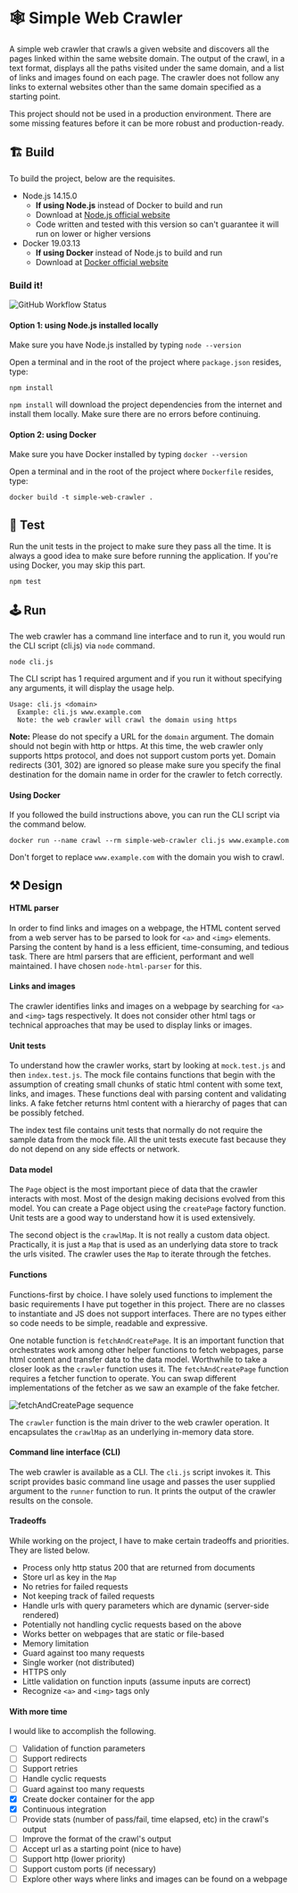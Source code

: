# 🕸️ Simple Web Crawler

A simple web crawler that crawls a given website and discovers all the pages linked within the same website domain.
The output of the crawl, in a text format, displays all the paths visited under the same domain, and a list of links
and images found on each page. The crawler does not follow any links to external websites other than the same domain
specified as a starting point.

This project should not be used in a production environment. There are some missing features before it can be more
robust and production-ready.

## 🏗️ Build

To build the project, below are the requisites.

- Node.js 14.15.0
  - **If using Node.js** instead of Docker to build and run
  - Download at [Node.js official website](https://nodejs.org/)
  - Code written and tested with this version so can't guarantee it will run on lower or higher versions
- Docker 19.03.13
  - **If using Docker** instead of Node.js to build and run
  - Download at [Docker official website](https://www.docker.com/)

### Build it!

![GitHub Workflow Status](https://img.shields.io/github/workflow/status/waimun/simple-web-crawler/Node.js%20CI)

#### Option 1: using Node.js installed locally

Make sure you have Node.js installed by typing `node --version`

Open a terminal and in the root of the project where `package.json` resides, type:

```console
npm install
```

`npm install` will download the project dependencies from the internet and install them locally. Make sure there
are no errors before continuing.

#### Option 2: using Docker

Make sure you have Docker installed by typing `docker --version`

Open a terminal and in the root of the project where `Dockerfile` resides, type:

```console
docker build -t simple-web-crawler .
```

## 🧪 Test

Run the unit tests in the project to make sure they pass all the time. It is always a good idea to make sure before
running the application. If you're using Docker, you may skip this part.

```console
npm test
```

## 🕹️ Run

The web crawler has a command line interface and to run it, you would run the CLI script (cli.js) via `node` command.

```console
node cli.js
```

The CLI script has 1 required argument and if you run it without specifying any arguments, it will display the usage
help.

```
Usage: cli.js <domain>
  Example: cli.js www.example.com
  Note: the web crawler will crawl the domain using https
```

**Note:** Please do not specify a URL for the `domain` argument. The domain should not begin with http or https. At
this time, the web crawler only supports https protocol, and does not support custom ports yet. Domain redirects
(301, 302) are ignored so please make sure you specify the final destination for the domain name in order for the
crawler to fetch correctly.

#### Using Docker

If you followed the build instructions above, you can run the CLI script via the command below.

```console
docker run --name crawl --rm simple-web-crawler cli.js www.example.com
```

Don't forget to replace `www.example.com` with the domain you wish to crawl.

## ⚒️ Design

#### HTML parser

In order to find links and images on a webpage, the HTML content served from a web server has to be parsed to look for
`<a>` and `<img>` elements. Parsing the content by hand is a less efficient, time-consuming, and tedious task. There
are html parsers that are efficient, performant and well maintained. I have chosen `node-html-parser` for this.

#### Links and images

The crawler identifies links and images on a webpage by searching for `<a>` and `<img>` tags respectively. It does
not consider other html tags or technical approaches that may be used to display links or images.

#### Unit tests

To understand how the crawler works, start by looking at `mock.test.js` and then `index.test.js`. The mock file
contains functions that begin with the assumption of creating small chunks of static html content with some text,
links, and images. These functions deal with parsing content and validating links. A fake fetcher returns html content
with a hierarchy of pages that can be possibly fetched.

The index test file contains unit tests that normally do not require the sample data from the mock file. All the unit
tests execute fast because they do not depend on any side effects or network.

#### Data model

The `Page` object is the most important piece of data that the crawler interacts with most. Most of the design making
decisions evolved from this model. You can create a Page object using the `createPage` factory function. Unit tests
are a good way to understand how it is used extensively.

The second object is the `crawlMap`. It is not really a custom data object. Practically, it is just a `Map` that is
used as an underlying data store to track the urls visited. The crawler uses the `Map` to iterate through the fetches.

#### Functions

Functions-first by choice. I have solely used functions to implement the basic requirements I have put together in this
project. There are no classes to instantiate and JS does not support interfaces. There are no types either so code
needs to be simple, readable and expressive.

One notable function is `fetchAndCreatePage`. It is an important function that orchestrates work among other helper
functions to fetch webpages, parse html content and transfer data to the data model. Worthwhile to take a closer look
as the `crawler` function uses it. The `fetchAndCreatePage` function requires a fetcher function to operate. You can
swap different implementations of the fetcher as we saw an example of the fake fetcher.

![fetchAndCreatePage sequence](https://user-images.githubusercontent.com/1822956/97823091-e994c000-1c85-11eb-873e-cd0fd8232af8.png)

The `crawler` function is the main driver to the web crawler operation. It encapsulates the `crawlMap` as an
underlying in-memory data store.

#### Command line interface (CLI)

The web crawler is available as a CLI. The `cli.js` script invokes it. This script provides basic command line usage
and passes the user supplied argument to the `runner` function to run. It prints the output of the crawler results
on the console.

#### Tradeoffs

While working on the project, I have to make certain tradeoffs and priorities. They are listed below.

- Process only http status 200 that are returned from documents
- Store url as key in the `Map`
- No retries for failed requests
- Not keeping track of failed requests
- Handle urls with query parameters which are dynamic (server-side rendered)
- Potentially not handling cyclic requests based on the above
- Works better on webpages that are static or file-based
- Memory limitation
- Guard against too many requests
- Single worker (not distributed)
- HTTPS only
- Little validation on function inputs (assume inputs are correct)
- Recognize `<a>` and `<img>` tags only

#### With more time

I would like to accomplish the following.

- [ ] Validation of function parameters
- [ ] Support redirects
- [ ] Support retries
- [ ] Handle cyclic requests
- [ ] Guard against too many requests
- [x] Create docker container for the app
- [x] Continuous integration
- [ ] Provide stats (number of pass/fail, time elapsed, etc) in the crawl's output
- [ ] Improve the format of the crawl's output
- [ ] Accept url as a starting point (nice to have)
- [ ] Support http (lower priority)
- [ ] Support custom ports (if necessary)
- [ ] Explore other ways where links and images can be found on a webpage
